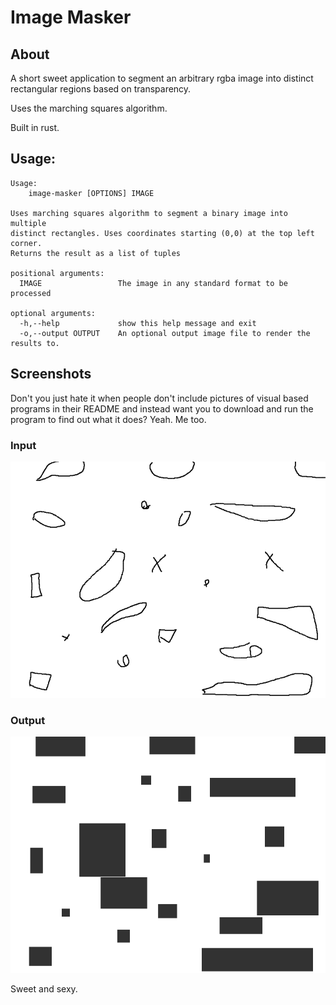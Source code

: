 # Image Masker
## About
A short sweet application to segment an arbitrary rgba image into distinct rectangular regions based on transparency.

Uses the marching squares algorithm.

Built in rust.

## Usage:
```
Usage:
    image-masker [OPTIONS] IMAGE

Uses marching squares algorithm to segment a binary image into multiple
distinct rectangles. Uses coordinates starting (0,0) at the top left corner.
Returns the result as a list of tuples

positional arguments:
  IMAGE                 The image in any standard format to be processed

optional arguments:
  -h,--help             show this help message and exit
  -o,--output OUTPUT    An optional output image file to render the results to.
```


## Screenshots
Don't you just hate it when people don't include pictures of visual based programs in their README and instead want you to download and run the program to find out what it does?
Yeah. Me too.

### Input
![Input Image](https://github.com/Gopiandcode/image-masker/raw/master/images/input_example.png)
### Output
![Output Image](https://github.com/Gopiandcode/image-masker/raw/master/images/output_image.png)

Sweet and sexy.
